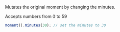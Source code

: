 Mutates the original moment by changing the minutes.

Accepts numbers from 0 to 59

```javascript
moment().minutes(30); // set the minutes to 30
```
